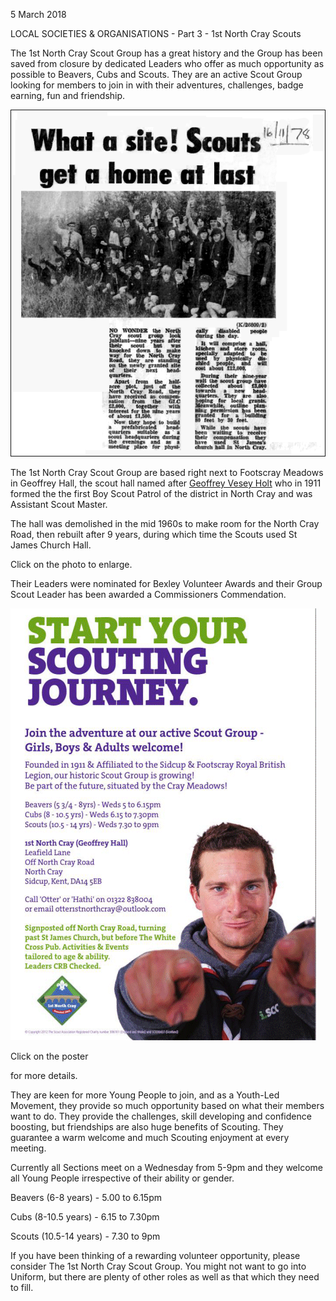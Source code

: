 5 March 2018

LOCAL SOCIETIES & ORGANISATIONS - Part 3 - 1st North Cray Scouts

The 1st North Cray Scout Group has a great history and the Group has been saved from closure by dedicated Leaders who offer as much opportunity as possible to Beavers, Cubs and Scouts. They are an active Scout Group looking for members to join in with their adventures, challenges, badge earning, fun and friendship.[](http://www.northcrayresidents.org.uk/posters/poster141.pdf)

![Image](images/nm0432_1.gif)

The 1st North Cray Scout Group are based right next to Footscray Meadows in Geoffrey Hall, the scout hall named after [Geoffrey Vesey Holt](http://www.northcrayresidents.org.uk/newsmail_files/nm0412.html) who in 1911 formed the the first Boy Scout Patrol of the district in North Cray and was Assistant Scout Master.

The hall was demolished in the mid 1960s to make room for the North Cray Road, then rebuilt after 9 years, during which time the Scouts used St James Church Hall.

Click on the photo to enlarge.

Their Leaders were nominated for Bexley Volunteer Awards and their Group Scout Leader has been awarded a Commissioners Commendation.

[](http://www.northcrayresidents.org.uk/posters/poster142.pdf)

![Image](images/nm0432_2.gif)

Click on the poster

for more details.

They are keen for more Young People to join, and as a Youth-Led Movement, they provide so much opportunity based on what their members want to do. They provide the challenges, skill developing and confidence boosting, but friendships are also huge benefits of Scouting. They guarantee a warm welcome and much Scouting enjoyment at every meeting.

Currently all Sections meet on a Wednesday from 5-9pm and they welcome all Young People irrespective of their ability or gender.

Beavers (6-8 years) - 5.00 to 6.15pm

Cubs (8-10.5 years) - 6.15 to 7.30pm

Scouts (10.5-14 years) - 7.30 to 9pm

If you have been thinking of a rewarding volunteer opportunity, please consider The 1st North Cray Scout Group. You might not want to go into Uniform, but there are plenty of other roles as well as that which they need to fill.
